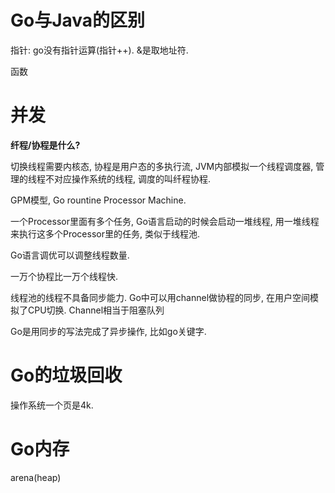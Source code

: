 # Go与Java的区别

指针: go没有指针运算(指针++). &是取地址符.

函数



# 并发

**纤程/协程是什么?**

切换线程需要内核态, 协程是用户态的多执行流, JVM内部模拟一个线程调度器, 管理的线程不对应操作系统的线程, 调度的叫纤程协程.



GPM模型, Go rountine Processor Machine.

一个Processor里面有多个任务, Go语言启动的时候会启动一堆线程, 用一堆线程来执行这多个Processor里的任务, 类似于线程池.

Go语言调优可以调整线程数量.



一万个协程比一万个线程快.

线程池的线程不具备同步能力. Go中可以用channel做协程的同步, 在用户空间模拟了CPU切换. Channel相当于阻塞队列

Go是用同步的写法完成了异步操作, 比如go关键字.



# Go的垃圾回收

操作系统一个页是4k.



# Go内存

arena(heap) 













